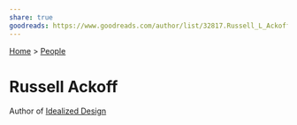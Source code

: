 ```yaml
---  
share: true  
goodreads: https://www.goodreads.com/author/list/32817.Russell_L_Ackoff  
---  
```

[Home](../index.md) > [People](./index.md)  
# Russell Ackoff  
Author of [Idealized Design](Idealized%20Design.md)  
